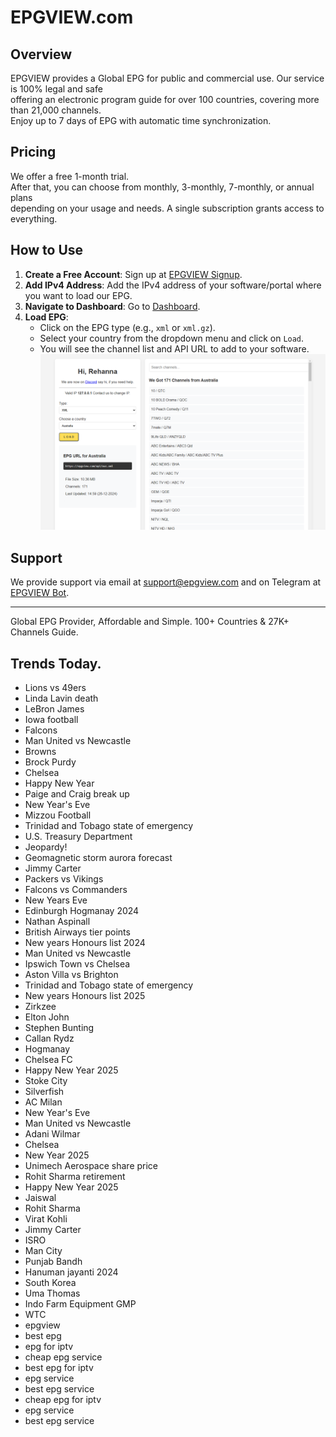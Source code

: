 # EPGVIEW.com



## Overview
EPGVIEW provides a Global EPG for public and commercial use. Our service is 100% legal and safe\
offering an electronic program guide for over 100 countries, covering more than 21,000 channels.\
Enjoy up to 7 days of EPG with automatic time synchronization.

## Pricing
We offer a free 1-month trial. \
After that, you can choose from monthly, 3-monthly, 7-monthly, or annual plans \
depending on your usage and needs. A single subscription grants access to everything.

## How to Use
1. **Create a Free Account**: Sign up at [EPGVIEW Signup](https://epgview.com/signup.php).
2. **Add IPv4 Address**: Add the IPv4 address of your software/portal where you want to load our EPG.
3. **Navigate to Dashboard**: Go to [Dashboard](https://epgview.com/dashboard.php).
4. **Load EPG**:
   - Click on the EPG type (e.g., `xml` or `xml.gz`).
   - Select your country from the dropdown menu and click on `Load`.
   - You will see the channel list and API URL to add to your software.
![EPGVIEW](img/dashboard.png)
## Support
We provide support via email at [support@epgview.com](mailto:support@epgview.com) and on Telegram at [EPGVIEW Bot](https://t.me/epgview_bot).

---

Global EPG Provider, Affordable and Simple. 100+ Countries & 27K+ Channels Guide.

## Trends Today.

- Lions vs 49ers
- Linda Lavin death
- LeBron James
- Iowa football
- Falcons
- Man United vs Newcastle
- Browns
- Brock Purdy
- Chelsea
- Happy New Year
- Paige and Craig break up
- New Year's Eve
- Mizzou Football
- Trinidad and Tobago state of emergency
- U.S. Treasury Department
- Jeopardy!
- Geomagnetic storm aurora forecast
- Jimmy Carter
- Packers vs Vikings
- Falcons vs Commanders
- New Years Eve
- Edinburgh Hogmanay 2024
- Nathan Aspinall
- British Airways tier points
- New years Honours list 2024
- Man United vs Newcastle
- Ipswich Town vs Chelsea
- Aston Villa vs Brighton
- Trinidad and Tobago state of emergency
- New years Honours list 2025
- Zirkzee
- Elton John
- Stephen Bunting
- Callan Rydz
- Hogmanay
- Chelsea FC
- Happy New Year 2025
- Stoke City
- Silverfish
- AC Milan
- New Year's Eve
- Man United vs Newcastle
- Adani Wilmar
- Chelsea
- New Year 2025
- Unimech Aerospace share price
- Rohit Sharma retirement
- Happy New Year 2025
- Jaiswal
- Rohit Sharma
- Virat Kohli
- Jimmy Carter
- ISRO
- Man City
- Punjab Bandh
- Hanuman jayanti 2024
- South Korea
- Uma Thomas
- Indo Farm Equipment GMP
- WTC
- epgview
- best epg
- epg for iptv
- cheap epg service
- best epg for iptv
- epg service
- best epg service
- cheap epg for iptv
- epg service
- best epg service
